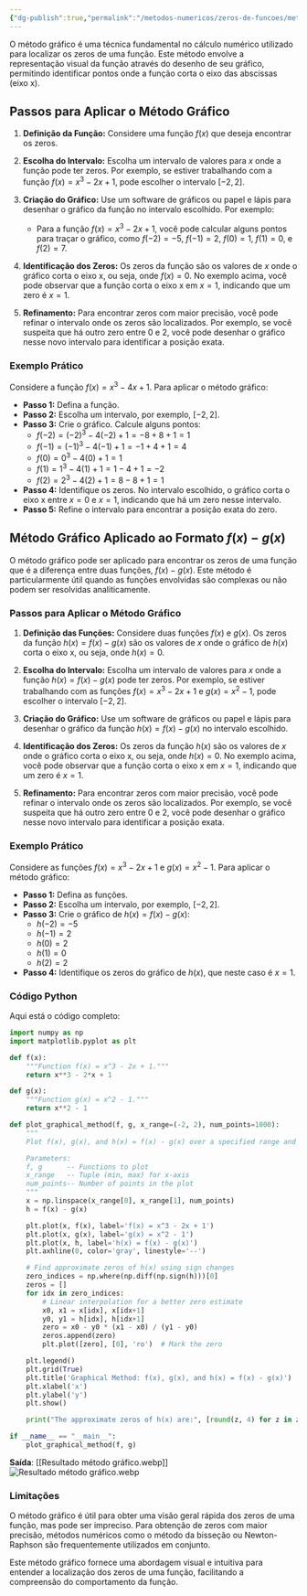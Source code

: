 ```yaml
---
{"dg-publish":true,"permalink":"/metodos-numericos/zeros-de-funcoes/metodo-grafico/","created":"2025-05-20T13:30:13.846-03:00"}
---
```



O método gráfico é uma técnica fundamental no cálculo numérico utilizado para localizar os zeros de uma função. Este método envolve a representação visual da função através do desenho de seu gráfico, permitindo identificar pontos onde a função corta o eixo das abscissas (eixo x).

## Passos para Aplicar o Método Gráfico

1. **Definição da Função:**
   Considere uma função $f(x)$ que deseja encontrar os zeros.

2. **Escolha do Intervalo:**
   Escolha um intervalo de valores para $x$ onde a função pode ter zeros. Por exemplo, se estiver trabalhando com a função $f(x) = x^3 - 2x + 1$, pode escolher o intervalo $[-2, 2]$.

3. **Criação do Gráfico:**
   Use um software de gráficos ou papel e lápis para desenhar o gráfico da função no intervalo escolhido. Por exemplo:
   - Para a função $f(x) = x^3 - 2x + 1$, você pode calcular alguns pontos para traçar o gráfico, como $f(-2) = -5$, $f(-1) = 2$, $f(0) = 1$, $f(1) = 0$, e $f(2) = 7$.

4. **Identificação dos Zeros:**
   Os zeros da função são os valores de $x$ onde o gráfico corta o eixo x, ou seja, onde $f(x) = 0$. No exemplo acima, você pode observar que a função corta o eixo x em $x = 1$, indicando que um zero é $x = 1$.

5. **Refinamento:**
   Para encontrar zeros com maior precisão, você pode refinar o intervalo onde os zeros são localizados. Por exemplo, se você suspeita que há outro zero entre $0$ e $2$, você pode desenhar o gráfico nesse novo intervalo para identificar a posição exata.

### Exemplo Prático

Considere a função $f(x) = x^3 - 4x + 1$. Para aplicar o método gráfico:

- **Passo 1:** Defina a função.
- **Passo 2:** Escolha um intervalo, por exemplo, $[-2, 2]$.
- **Passo 3:** Crie o gráfico. Calcule alguns pontos:
  - $f(-2) = (-2)^3 - 4(-2) + 1 = -8 + 8 + 1 = 1$
  - $f(-1) = (-1)^3 - 4(-1) + 1 = -1 + 4 + 1 = 4$
  - $f(0) = 0^3 - 4(0) + 1 = 1$
  - $f(1) = 1^3 - 4(1) + 1 = 1 - 4 + 1 = -2$
  - $f(2) = 2^3 - 4(2) + 1 = 8 - 8 + 1 = 1$
- **Passo 4:** Identifique os zeros. No intervalo escolhido, o gráfico corta o eixo x entre $x = 0$ e $x = 1$, indicando que há um zero nesse intervalo.
- **Passo 5:** Refine o intervalo para encontrar a posição exata do zero.

## Método Gráfico Aplicado ao Formato $f(x) - g(x)$

O método gráfico pode ser aplicado para encontrar os zeros de uma função que é a diferença entre duas funções, $f(x) - g(x)$. Este método é particularmente útil quando as funções envolvidas são complexas ou não podem ser resolvidas analiticamente.

### Passos para Aplicar o Método Gráfico

1. **Definição das Funções:**
   Considere duas funções $f(x)$ e $g(x)$. Os zeros da função $h(x) = f(x) - g(x)$ são os valores de $x$ onde o gráfico de $h(x)$ corta o eixo x, ou seja, onde $h(x) = 0$.

2. **Escolha do Intervalo:**
   Escolha um intervalo de valores para $x$ onde a função $h(x) = f(x) - g(x)$ pode ter zeros. Por exemplo, se estiver trabalhando com as funções $f(x) = x^3 - 2x + 1$ e $g(x) = x^2 - 1$, pode escolher o intervalo $[-2, 2]$.

3. **Criação do Gráfico:**
   Use um software de gráficos ou papel e lápis para desenhar o gráfico da função $h(x) = f(x) - g(x)$ no intervalo escolhido.

4. **Identificação dos Zeros:**
   Os zeros da função $h(x)$ são os valores de $x$ onde o gráfico corta o eixo x, ou seja, onde $h(x) = 0$. No exemplo acima, você pode observar que a função corta o eixo x em $x = 1$, indicando que um zero é $x = 1$.

5. **Refinamento:**
   Para encontrar zeros com maior precisão, você pode refinar o intervalo onde os zeros são localizados. Por exemplo, se você suspeita que há outro zero entre $0$ e $2$, você pode desenhar o gráfico nesse novo intervalo para identificar a posição exata.

### Exemplo Prático

Considere as funções $f(x) = x^3 - 2x + 1$ e $g(x) = x^2 - 1$. Para aplicar o método gráfico:

- **Passo 1:** Defina as funções.
- **Passo 2:** Escolha um intervalo, por exemplo, $[-2, 2]$.
- **Passo 3:** Crie o gráfico de $h(x) = f(x) - g(x)$:
  - $h(-2) = -5$
  - $h(-1) = 2$
  - $h(0) = 2$
  - $h(1) = 0$
  - $h(2) = 2$
- **Passo 4:** Identifique os zeros do gráfico de $h(x)$, que neste caso é $x = 1$.

### Código Python

Aqui está o código completo:

```python
import numpy as np
import matplotlib.pyplot as plt

def f(x):
    """Function f(x) = x^3 - 2x + 1."""
    return x**3 - 2*x + 1

def g(x):
    """Function g(x) = x^2 - 1."""
    return x**2 - 1

def plot_graphical_method(f, g, x_range=(-2, 2), num_points=1000):
    """
    Plot f(x), g(x), and h(x) = f(x) - g(x) over a specified range and mark the zeros of h(x).

    Parameters:
    f, g      -- Functions to plot
    x_range   -- Tuple (min, max) for x-axis
    num_points-- Number of points in the plot
    """
    x = np.linspace(x_range[0], x_range[1], num_points)
    h = f(x) - g(x)

    plt.plot(x, f(x), label='f(x) = x^3 - 2x + 1')
    plt.plot(x, g(x), label='g(x) = x^2 - 1')
    plt.plot(x, h, label='h(x) = f(x) - g(x)')
    plt.axhline(0, color='gray', linestyle='--')

    # Find approximate zeros of h(x) using sign changes
    zero_indices = np.where(np.diff(np.sign(h)))[0]
    zeros = []
    for idx in zero_indices:
        # Linear interpolation for a better zero estimate
        x0, x1 = x[idx], x[idx+1]
        y0, y1 = h[idx], h[idx+1]
        zero = x0 - y0 * (x1 - x0) / (y1 - y0)
        zeros.append(zero)
        plt.plot([zero], [0], 'ro')  # Mark the zero

    plt.legend()
    plt.grid(True)
    plt.title('Graphical Method: f(x), g(x), and h(x) = f(x) - g(x)')
    plt.xlabel('x')
    plt.ylabel('y')
    plt.show()

    print("The approximate zeros of h(x) are:", [round(z, 4) for z in zeros])

if __name__ == "__main__":
    plot_graphical_method(f, g)
```

**Saída**:
[[Resultado método gráfico.webp]]
![Resultado método gráfico.webp](/img/user/M%C3%A9todos%20Num%C3%A9ricos/Zeros%20de%20Fun%C3%A7%C3%B5es/_attachments/Resultado%20m%C3%A9todo%20gr%C3%A1fico.webp)

### Limitações

O método gráfico é útil para obter uma visão geral rápida dos zeros de uma função, mas pode ser impreciso. Para obtenção de zeros com maior precisão, métodos numéricos como o método da bisseção ou Newton-Raphson são frequentemente utilizados em conjunto.

Este método gráfico fornece uma abordagem visual e intuitiva para entender a localização dos zeros de uma função, facilitando a compreensão do comportamento da função.
